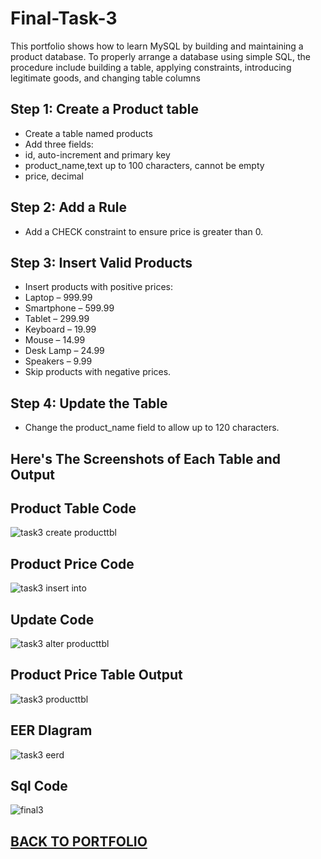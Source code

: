 # Final-Task-3
This portfolio shows how to learn MySQL by building and maintaining a product database. To properly arrange a database using simple SQL, the procedure include building a table, applying constraints, introducing legitimate goods, and changing table columns

## Step 1: Create a Product table
- Create a table named products
- Add three fields:
- id, auto-increment and primary key
- product_name,text up to 100 characters, cannot be empty
- price, decimal

## Step 2: Add a Rule
- Add a CHECK constraint to ensure price is greater than 0.

## Step 3: Insert Valid Products
- Insert products with positive prices:
- Laptop – 999.99
- Smartphone – 599.99
- Tablet – 299.99
- Keyboard – 19.99
- Mouse – 14.99
- Desk Lamp – 24.99
- Speakers – 9.99
- Skip products with negative prices.

## Step 4: Update the Table
- Change the product_name field to allow up to 120 characters.

## Here's The Screenshots of Each Table and Output 


## Product Table Code

![task3 create producttbl](https://github.com/user-attachments/assets/242d63ae-c579-4cc2-b824-87e8cc00d773)

## Product Price Code 
![task3 insert into](https://github.com/user-attachments/assets/82b407a6-cf7e-47d1-82c6-79456f23d32b)


## Update Code
![task3 alter producttbl](https://github.com/user-attachments/assets/05b4e06a-8b84-432b-a4c8-9d9cb9918d40)


## Product Price Table Output 
![task3 producttbl](https://github.com/user-attachments/assets/179f0e22-999e-4aef-8c88-de41d4fa87c2)


## EER DIagram
![task3 eerd](https://github.com/user-attachments/assets/962b09bd-7cd5-473b-b53a-8e145e9e9473)

## Sql Code
![final3](https://github.com/user-attachments/assets/ce9a90e3-bf61-4f53-a8e5-41c6133b92c8)

## [BACK TO PORTFOLIO](https://tatinzzz.github.io/EDM-Portfolio/)
